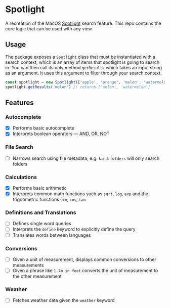 # Spotlight

A recreation of the MacOS [Spotlight](https://support.apple.com/en-us/HT204014) search feature. This repo contains the core logic that can be used with any view.

## Usage

The package exposes a `Spotlight` class that must be instantiated with a search context, which is an array of items that spotlight is going to search in. You can then call its only method `getResults` which takes an input string as an argument. It uses this argument to filter through your search context.

```js
const spotlight = new Spotlight(['apple', 'orange', 'melon', 'watermelon'])
spotlight.getResults('melon') // returns ['melon', 'watermelon']
```

## Features

### Autocomplete

- [X] Performs basic autocomplete
- [X] Interprets boolean operators &mdash; AND, OR, NOT

### File Search

- [ ] Narrows search using file metadata; e.g. `kind:folders` will only search folders

### Calculations

- [X] Performs basic arithmetic
- [X] Interprets common math functions such as `sqrt`, `log`, `exp` and the trignometric functions `sin`, `cos`, `tan`

### Definitions and Translations

- [ ] Defines single word queries
- [ ] Interprets the `define` keyword to explicitly define the query
- [ ] Translates words between languages

### Conversions

- [ ] Given a unit of measurement, displays common conversions to other measurements
- [ ] Given a phrase like `1.7m in feet` converts the unit of measurement to the other measurement

### Weather

- [ ] Fetches weather data given the `weather` keyword

